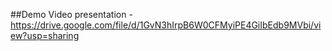 ##Demo Video presentation - https://drive.google.com/file/d/1GvN3hIrpB6W0CFMyiPE4GiIbEdb9MVbi/view?usp=sharing

